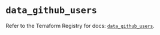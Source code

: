 # `data_github_users`

Refer to the Terraform Registry for docs: [`data_github_users`](https://registry.terraform.io/providers/integrations/github/6.3.1/docs/data-sources/users).

